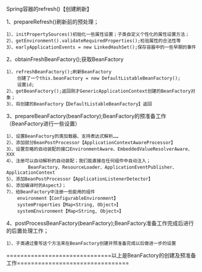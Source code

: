 Spring容器的refresh()【创建刷新】

1、prepareRefresh()刷新前的预处理；
    
    1）、initPropertySources()初始化一些属性设置；子类自定义个性化的属性设置方法；
    2）、getEnvironment().validateRequiredProperties();检验属性的合法性等
    3）、earlyApplicationEvents = new LinkedHashSet();保存容器中的一些早期的事件

2、obtainFreshBeanFactory();获取BeanFactory
    
    1）、refreshBeanFactory();刷新BeanFactory
        创建了一个this.beanFactory = new DefaultListableBeanFactory();
        设置id;
    2）、getBeanFactory();返回刚才GenericApplicationContext创建的BeanFactory对象；
    3）、将创建的BeanFactory【DefaultListableBeanFactory】返回

3、prepareBeanFactory(beanFactory);BeanFactory的预准备工作（BeanFactory进行一些设置）
    
    1）、设置BeanFactory的类加载器、支持表达式解析……
    2）、添加部分BeanPostProcessor【ApplicationContextAwareProcessor】
    3）、设置忽略的自动装配的接口EnvironmentAware、EmbeddedValueResolverAware、XXX
    4）、注册可以自动解析的自动装配；我们能直接在任何组件中自动注入；
            BeanFactory、ResourceLoader、ApplicationEventPublisher、ApplicationContext
    5）、添加BeanPostProcessor【ApplicationListenerDetector】
    6）、添加编译时的AspectJ；
    7）、给BeanFactory中注册一些能用的组件
        environment【ConfigurableEnvironment】
        systemProperties【Map<String, Object>】
        systemEnvironment【Map<String, Object>】

4、postProcessBeanFactory(beanFactory);BeanFactory准备工作完成后进行的后置处理工作；
    
    1）、子类通过重写这个方法来在BeanFactory创建并预准备完成以后做进一步的设置

==============================以上是BeanFactory的创建及预准备工作================================

